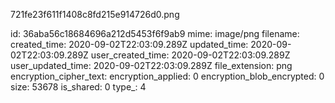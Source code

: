 721fe23f611f1408c8fd215e914726d0.png

id: 36aba56c18684696a212d5453f6f9ab9
mime: image/png
filename: 
created_time: 2020-09-02T22:03:09.289Z
updated_time: 2020-09-02T22:03:09.289Z
user_created_time: 2020-09-02T22:03:09.289Z
user_updated_time: 2020-09-02T22:03:09.289Z
file_extension: png
encryption_cipher_text: 
encryption_applied: 0
encryption_blob_encrypted: 0
size: 53678
is_shared: 0
type_: 4